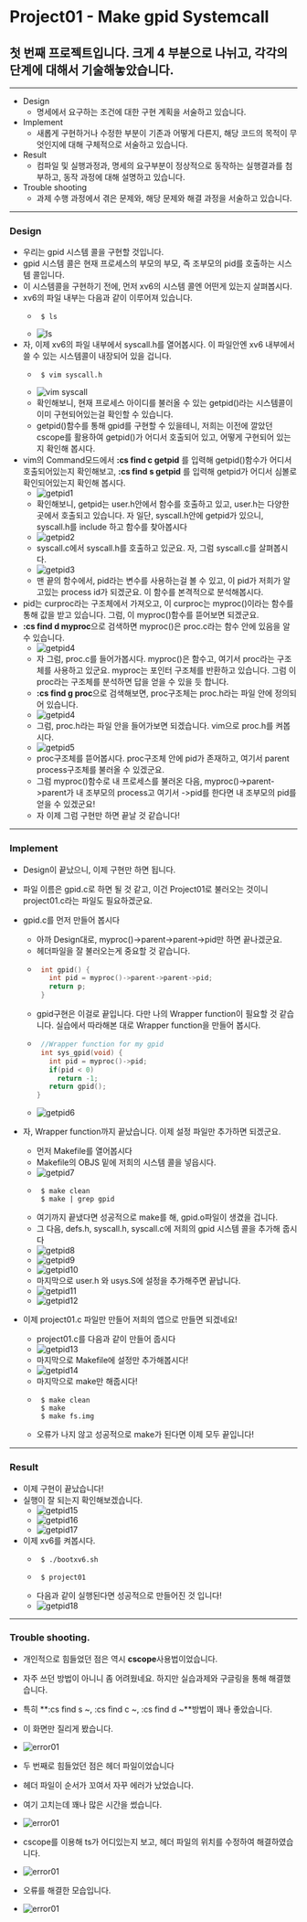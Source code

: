 # Project01 - Make gpid Systemcall

## 첫 번째 프로젝트입니다. 크게 4 부분으로 나뉘고, 각각의 단계에 대해서 기술해놓았습니다.

***

* Design
  * 명세에서 요구하는 조건에 대한 구현 계획을 서술하고 있습니다.
* Implement
  * 새롭게 구현하거나 수정한 부분이 기존과 어떻게 다른지, 해당 코드의 목적이 무엇인지에 대해 구체적으로 서술하고 있습니다.
* Result
  * 컴파일 및 실행과정과, 명세의 요구부분이 정상적으로 동작하는 실행결과를 첨부하고, 동작 과정에 대해 설명하고 있습니다.
* Trouble shooting
  * 과제 수행 과정에서 겪은 문제와, 해당 문제와 해결 과정을 서술하고 있습니다.
 
***

### Design

* 우리는 gpid 시스템 콜을 구현할 것입니다.
* gpid 시스템 콜은 현재 프로세스의 부모의 부모, 즉 조부모의 pid를 호출하는 시스템 콜입니다.
* 이 시스템콜을 구현하기 전에, 먼저 xv6의 시스템 콜엔 어떤게 있는지 살펴봅시다.
* xv6의 파일 내부는 다음과 같이 이루어져 있습니다.
  * ```shell
     $ ls
  * ![ls](../img/Project1/xv6_ls.jpg)
* 자, 이제 xv6의 파일 내부에서 syscall.h를 열어봅시다. 이 파일안엔 xv6 내부에서 쓸 수 있는 시스템콜이 내장되어 있을 겁니다.
  * ```shell
     $ vim syscall.h
  * ![vim syscall](../img/Project1/xv6_syscall.jpg)
  * 확인해보니, 현재 프로세스 아이디를 불러올 수 있는 getpid()라는 시스템콜이 이미 구현되어있는걸 확인할 수 있습니다.
  * getpid()함수를 통해 gpid를 구현할 수 있을테니, 저희는 이전에 깔았던 cscope를 활용하여 getpid()가 어디서 호출되어 있고, 어떻게 구현되어 있는지 확인해 봅시다.
* vim의 Command모드에서 **:cs find c getpid** 를 입력해 getpid()함수가 어디서 호출되어있는지 확인해보고, **:cs find s getpid** 를 입력해 getpid가 어디서 심볼로 확인되어있는지 확인해 봅시다.
  * ![getpid1](../img/Project1/xv6_cscope_getpid.jpg)
  * 확인해보니, getpid는 user.h안에서 함수를 호출하고 있고, user.h는 다양한 곳에서 호출되고 있습니다. 자 일단, syscall.h안에 getpid가 있으니, syscall.h를 include 하고 함수를 찾아봅시다
  * ![getpid2](../img/Project1/xv6_cscope_syscall.jpg)
  * syscall.c에서 syscall.h를 호출하고 있군요. 자, 그럼 syscall.c를 살펴봅시다.
  * ![getpid3](../img/Project1/xv6_vim_syscall.jpg)
  * 맨 끝의 함수에서, pid라는 변수를 사용하는걸 볼 수 있고, 이 pid가 저희가 알고있는 process id가 되겠군요. 이 함수를 본격적으로 분석해봅시다.
* pid는 curproc라는 구조체에서 가져오고, 이 curproc는 myproc()이라는 함수를 통해 값을 받고 있습니다. 그럼, 이 myproc()함수를 뜯어보면 되겠군요.
* **:cs find d myproc**으로 검색하면 myproc()은 proc.c라는 함수 안에 있음을 알 수 있습니다.
  * ![getpid4](../img/Project1/xv6_cscope_myproc.png)
  * 자 그럼, proc.c를 들어가봅시다. myproc()은 함수고, 여기서 proc라는 구조체를 사용하고 있군요. myproc는 포인터 구조체를 반환하고 있습니다. 그럼 이 proc라는 구조체를 분석하면 답을 얻을 수 있을 듯 합니다.
  * **:cs find g proc**으로 검색해보면, proc구조체는 proc.h라는 파일 안에 정의되어 있습니다.
  * ![getpid4](../img/Project1/xv6_cscope_proc.png)
  * 그럼, proc.h라는 파일 안을 들어가보면 되겠습니다. vim으로 proc.h를 켜봅시다.
  * ![getpid5](../img/Project1/xv6_vim_proc.png)
  * proc구조체를 뜯어봅시다. proc구조체 안에 pid가 존재하고, 여기서 parent process구조체를 불러올 수 있겠군요.
  * 그럼 myproc()함수로 내 프로세스를 불러온 다음, myproc()->parent->parent가 내 조부모의 process고 여기서 ->pid를 한다면 내 조부모의 pid를 얻을 수 있겠군요!
  * 자 이제 그럼 구현만 하면 끝날 것 같습니다!
    
 
***

### Implement

* Design이 끝났으니, 이제 구현만 하면 됩니다.
* 파일 이름은 gpid.c로 하면 될 것 같고, 이건 Project01로 불러오는 것이니 project01.c라는 파일도 필요하겠군요.
* gpid.c를 먼저 만들어 봅시다
  * 아까 Design대로, myproc()->parent->parent->pid만 하면 끝나겠군요.
  * 헤더파일을 잘 불러오는게 중요할 것 같습니다.
  * ```c
     int gpid() {
       int pid = myproc()->parent->parent->pid;
       return p;
     }
  * gpid구현은 이걸로 끝입니다. 다만 나의 Wrapper function이 필요할 것 같습니다. 실습에서 따라해본 대로 Wrapper function을 만들어 봅시다.
  * ```c
     //Wrapper function for my gpid
     int sys_gpid(void) {
       int pid = myproc()->pid;
       if(pid < 0)
         return -1;
       return gpid();
    }
  * ![getpid6](../img/Project1/xv6_vim_gpid.png)
* 자, Wrapper function까지 끝났습니다. 이제 설정 파일만 추가하면 되겠군요.
  * 먼저 Makefile를 열어봅시다
  * Makefile의 OBJS 밑에 저희의 시스템 콜을 넣읍시다.
  * ![getpid7](../img/Project1/Makefile1.png)
  * ```shell
     $ make clean
     $ make | grep gpid
  * 여기까지 끝냈다면 성공적으로 make를 해, gpid.o파일이 생겼을 겁니다.
  * 그 다음, defs.h, syscall.h, syscall.c에 저희의 gpid 시스템 콜을 추가해 줍시다
  * ![getpid8](../img/Project1/Makefile2.png)
  * ![getpid9](../img/Project1/Makefile3.png)
  * ![getpid10](../img/Project1/Makefile4.png)
  * 마지막으로 user.h 와 usys.S에 설정을 추가해주면 끝납니다.
  * ![getpid11](../img/Project1/Makefile5.png)
  * ![getpid12](../img/Project1/Makefile6.png)
 
* 이제 project01.c 파일만 만들어 저희의 앱으로 만들면 되겠네요!
  * project01.c를 다음과 같이 만들어 줍시다
  * ![getpid13](../img/Project1/xv6_project01.png)
  * 마지막으로 Makefile에 설정만 추가해봅시다!
  * ![getpid14](../img/Project1/Makefile7.png)
  * 마지막으로 make만 해줍시다!
  * ```shell
     $ make clean
     $ make
     $ make fs.img
  * 오류가 나지 않고 성공적으로 make가 된다면 이제 모두 끝입니다!

***

### Result
* 이제 구현이 끝났습니다!
* 실행이 잘 되는지 확인해보겠습니다.
  * ![getpid15](../img/Project1/xv6_make1.png)
  * ![getpid16](../img/Project1/xv6_make2.png)
  * ![getpid17](../img/Project1/xv6_make3.png)
* 이제 xv6를 켜봅시다.
  * ```shell
     $ ./bootxv6.sh
  * ```shell
     $ project01
  * 다음과 같이 실행된다면 성공적으로 만들어진 것 입니다!
  * ![getpid18](../img/Project1/xv6.png)


***

### Trouble shooting.

* 개인적으로 힘들었던 점은 역시 **cscope**사용법이었습니다.
* 자주 쓰던 방법이 아니니 좀 어려웠네요. 하지만 실습과제와 구글링을 통해 해결했습니다.
* 특히 **:cs find s ~, :cs find c ~, :cs find d ~**방법이 꽤나 좋았습니다.
* 이 화면만 질리게 봤습니다.
* ![error01](../img/Project1/cscope_error.png)

* 두 번째로 힘들었던 점은 헤더 파일이었습니다
* 헤더 파일이 순서가 꼬여서 자꾸 에러가 났었습니다.
* 여기 고치는데 꽤나 많은 시간을 썼습니다.
* ![error01](../img/Project1/header_error.png)
* cscope를 이용해 ts가 어디있는지 보고, 헤더 파일의 위치를 수정하여 해결하였습니다.
* ![error01](../img/Project1/header_modify.png)
* 오류를 해결한 모습입니다.
* ![error01](../img/Project1/error_complete.png)
